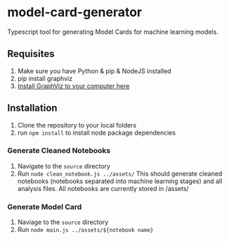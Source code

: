 # model-card-generator
Typescript tool for generating Model Cards for machine learning models.

## Requisites
1. Make sure you have Python & pip & NodeJS installed
2. pip install graphviz
3. [Install GraphViz to your computer here](https://graphviz.org/download/)


## Installation
1. Clone the repository to your local folders
2. run ```npm install``` to install node package dependencies

### Generate Cleaned Notebooks
1. Navigate to the ```source``` directory
2. Run ```node clean_notebook.js ../assets/```
This should generate cleaned notebooks (notebooks separated into machine learning stages) and all analysis files. All notebooks are currently stored in /assets/

### Generate Model Card
1. Naviage to the ```source``` directory
2. Run ```node main.js ../assets/${notebook name}```